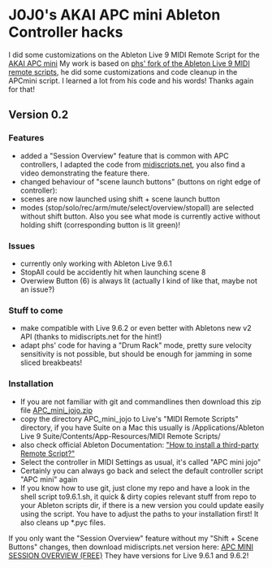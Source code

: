 # J0J0's AKAI APC mini Ableton Controller hacks

I did some customizations on the Ableton Live 9 MIDI Remote Script for the [AKAI APC mini](http://www.akaipro.com/product/apc-mini)
My work is based on [phs' fork of the Ableton Live 9 MIDI remote scripts](https://github.com/phs/ableton-live9-remote-scripts), he did some customizations and code cleanup in the APCmini script. I learned a lot from his code and his words! Thanks again for that! 

## Version 0.2

### Features
 * added a "Session Overview" feature that is common with APC controllers, I adapted the code from [midiscripts.net](http://midiscripts.net/apc-mini-session-overview-midi-script-for-ableton-live-free/), you also find a video demonstrating the feature there. 
 * changed behaviour of "scene launch buttons" (buttons on right edge of controller):
  * scenes are now launched using shift + scene launch button
  * modes (stop/solo/rec/arm/mute/select/overview/stopall) are selected without shift button. Also you see what mode is currently active without holding shift (corresponding button is lit green)!

### Issues
 * currently only working with Ableton Live 9.6.1
 * StopAll could be accidently hit when launching scene 8
 * Overwiew Button (6) is always lit (actually I kind of like that, maybe not an issue?)

### Stuff to come
 * make compatible with Live 9.6.2 or even better with Abletons new v2 API (thanks to midiscripts.net for the hint!)
 * adapt phs' code for having a "Drum Rack" mode, pretty sure velocity sensitivity is not possible, but should be enough for jamming in some sliced breakbeats!

### Installation
 * If you are not familiar with git and commandlines then download this zip file [APC_mini_jojo.zip](APC_mini_jojo.zip)
  * copy the directory APC_mini_jojo to Live's "MIDI Remote Scripts" directory, if you have Suite on a Mac this usually is /Applications/Ableton Live 9 Suite/Contents/App-Resources/MIDI Remote Scripts/
  * also check official Ableton Documentation: ["How to install a third-party Remote Script?"](https://help.ableton.com/hc/en-us/articles/209072009) 
  * Select the controller in MIDI Settings as usual, it's called "APC mini jojo"
  * Certainly you can always go back and select the default controller script "APC mini" again
 * If you know how to use git, just clone my repo and have a look in the shell script to9.6.1.sh, it quick & dirty copies relevant stuff from repo to your Ableton scripts dir, if there is a new version you could update easily using the script. You have to adjust the paths to your installation first! It also cleans up \*.pyc files.

If you only want the "Session Overview" feature without my "Shift + Scene Buttons" changes, then download midiscripts.net version here: [APC MINI SESSION OVERVIEW (FREE)](http://midiscripts.net/apc-mini-session-overview-midi-script-for-ableton-live-free/)
They have versions for Live 9.6.1 and 9.6.2!
